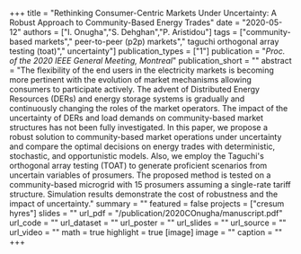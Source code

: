 +++
title = "Rethinking Consumer-Centric Markets Under Uncertainty: A Robust Approach to Community-Based Energy Trades"
date = "2020-05-12"
authors = ["I. Onugha","S. Dehghan","P. Aristidou"]
tags = ["community-based markets"," peer-to-peer (p2p) markets"," taguchi orthogonal array testing (toat)"," uncertainty"]
publication_types = ["1"]
publication = "_Proc. of the 2020 IEEE General Meeting, Montreal_"
publication_short = ""
abstract = "The flexibility of the end users in the electricity markets is becoming more pertinent with the evolution of market mechanisms allowing consumers to participate actively. The advent of Distributed Energy Resources (DERs) and energy storage systems is gradually and continuously changing the roles of the market operators. The impact of the uncertainty of DERs and load demands on community-based market structures has not been fully investigated. In this paper, we propose a robust solution to community-based market operations under uncertainty and compare the optimal decisions on energy trades with deterministic, stochastic, and opportunistic models. Also, we employ the Taguchi's orthogonal array testing (TOAT) to generate proficient scenarios from uncertain variables of prosumers. The proposed method is tested on a community-based microgrid  with 15 prosumers assuming a single-rate tariff structure. Simulation results demonstrate the cost of robustness and the impact of uncertainty."
summary = ""
featured = false
projects = ["cresum hyres"]
slides = ""
url_pdf = "/publication/2020COnugha/manuscript.pdf"
url_code = ""
url_dataset = ""
url_poster = ""
url_slides = ""
url_source = ""
url_video = ""
math = true
highlight = true
[image]
image = ""
caption = ""
+++

